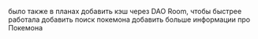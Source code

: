 было также в планах добавить кэш через DAO Room, чтобы быстрее работала
добавить поиск покемона 
добавить больше информации про Покемона
